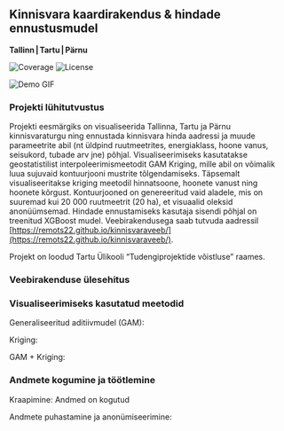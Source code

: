 ## Kinnisvara kaardirakendus & hindade ennustusmudel
**Tallinn | Tartu | Pärnu**

![Coverage](https://img.shields.io/codecov/c/github/remots22/kinnisvaraveeb)
![License](https://img.shields.io/github/license/remots22/kinnisvaraveeb)

![Demo GIF](test.gif)
### Projekti lühitutvustus

Projekti eesmärgiks on visualiseerida Tallinna, Tartu ja Pärnu kinnisvaraturgu ning ennustada kinnisvara hinda aadressi ja muude parameetrite abil (nt üldpind ruutmeetrites, energiaklass, hoone vanus, seisukord, tubade arv jne) põhjal. Visualiseerimiseks kasutatakse geostatistilist interpoleerimismeetodit GAM Kriging, mille abil on võimalik luua sujuvaid kontuurjooni mustrite tõlgendamiseks. Täpsemalt visualiseeritakse kriging meetodil hinnatsoone, hoonete vanust ning hoonete kõrgust. Kontuurjooned on genereeritud vaid aladele, mis on suuremad kui 20 000 ruutmeetrit (20 ha), et visuaalid oleksid anonüümsemad. Hindade ennustamiseks kasutaja sisendi põhjal on treenitud XGBoost mudel. Veebirakendusega saab tutvuda aadressil [https://remots22.github.io/kinnisvaraveeb/](https://remots22.github.io/kinnisvaraveeb/).

Projekt on loodud Tartu Ülikooli “Tudengiprojektide võistluse” raames.

### Veebirakenduse ülesehitus

### Visualiseerimiseks kasutatud meetodid

Generaliseeritud aditiivmudel (GAM):

Kriging:

GAM + Kriging:

### Andmete kogumine ja töötlemine

Kraapimine: Andmed on kogutud

Andmete puhastamine ja anonümiseerimine:
